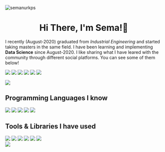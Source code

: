 <p align="left"> <img src="https://komarev.com/ghpvc/?username=semanurkps" alt="semanurkps" /> </p>

<h1 align="center"> Hi There, I'm Sema!👋</h1>

I recently (August-2020) graduated from *Industrial Engineering* and started taking masters in the same field. I have been learning and implementing **Data Science**
since August-2020. I like sharing what I have leared with the community through different social platforms. You can see some of them below!

[![](https://img.shields.io/badge/linkedin-%230077B5.svg?&style=flat&logo=linkedin&logoColor=white)](https://www.linkedin.com/in/semanurkapusizoglu/)
[![](https://img.shields.io/badge/Medium-%2312100E.svg?&style=flat&logo=medium&logoColor=white)](https://medium.com/@semanurkps)
[![](https://img.shields.io/badge/Data%20Science%20Earth-%2312100E.svg?&style=flat)](https://www.datasciencearth.com/author/semanurkps/)
[![](https://img.shields.io/badge/-Hackerrank-2EC866?style=flat&logo=HackerRank&logoColor=white)](https://www.hackerrank.com/semanurkps)
[![](https://img.shields.io/badge/Leetcode-%2312100E.svg?&style=flat&logo=leetcode&logoColor=white)](https://leetcode.com/semanurkps/)
[![](https://img.shields.io/badge/Kaggle-%2312100E.svg?&style=flat&logo=kaggle&logoColor=white)](https://www.kaggle.com/semanurkps)
<!-- [![](https://img.shields.io/badge/Hacker%20Earth-%2312100E.svg?&style=flat&logo=hackerearth&logoColor=white)](https://www.hackerearth.com/@semanurkps) -->
[![](https://img.shields.io/badge/Email-semanurkps%40gmail.com-blue)](mailto:semanurkps@gmail.com)

<h2> Programming Languages I know </h2>
<div>
<img src="https://img.shields.io/badge/python%20-%2314354C.svg?&style=flat&logo=python&logoColor=white"/>
<img src="https://img.shields.io/badge/c%23%20-%23239120.svg?&style=flat&logo=c-sharp&logoColor=white"/>
<img src="https://img.shields.io/badge/mysql-%2300f.svg?&style=flat&logo=mysql&logoColor=white" />
<img src ="https://img.shields.io/badge/sqlite-%2307405e.svg?&style=flat&logo=sqlite&logoColor=white"/>
<img src ="https://img.shields.io/badge/MS%20SQL%20Server-%2307405e.svg?&style=flat&logo=Microsoft-SQL-Server&logoColor=white"/>
 
</div>
  
<h2> Tools & Libraries I have used</h2>
<div>
  <img src="https://img.shields.io/badge/git%20-%23F05033.svg?&style=flat&logo=git&logoColor=white"/>
  <img src="https://img.shields.io/badge/Scikit%20learn-%2312100E.svg?&style=flat&logo=scikit-learn&logoColor=white"/>
  <img src="https://img.shields.io/badge/VMWARE-%2312100E.svg?&style=flat&logo=vmware&logoColor=white"/>
  <img src="https://img.shields.io/badge/pandas%20-%23150458.svg?&style=flat&logo=pandas&logoColor=white" />
  <img src="https://img.shields.io/badge/Numpy-%2312100E.svg?&style=flat&logo=numpy&logoColor=white" />
  <img src="https://img.shields.io/badge/PyTorch%20-%23EE4C2C.svg?&style=flat&logo=PyTorch&logoColor=white" />
  <!-- <img src="https://img.shields.io/badge/Tableau-%2312100E.svg?&style=flat&logo=tableau&logoColor=white"/> 
  <!-- <img src="https://img.shields.io/badge/Docker-%2312100E.svg?&style=flat&logo=docker&logoColor=white"/>
   <img src="https://img.shields.io/badge/Flutter-%2312100E.svg?&style=flat&logo=flutter&logoColor=white"/>
  <img src="https://img.shields.io/badge/Flask-%2312100E.svg?&style=flat&logo=flask&logoColor=white"/>
  <img src="https://img.shields.io/badge/Postgresql-%2312100E.svg?&style=flat&logo=postgresql&logoColor=white"/> -->
</div>
  
<img align='center' src="https://github-readme-stats.vercel.app/api?username=semanurkps&show_icons=true">
